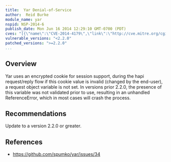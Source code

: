 ```yaml
---
title:  Yar Denial-of-Service
author:  Reid Burke
module_name: yar
nspid: NSP-2014-6
publish_date: Mon Jun 16 2014 12:29:10 GMT-0700 (PDT)
cves: "[{\"name\":\"CVE-2014-4179\",\"link\":\"http://cve.mitre.org/cgi-bin/cvename.cgi?name=CVE-2014-4179\"}]"
vulnerable_versions: "<2.2.0"
patched_versions: ">=2.2.0"
...
```


## Overview
Yar uses an encrypted cookie for session support, during the hapi request/reply flow if this cookie value is invalid (changed by the end-user), a request object variable is not set. In versions prior 2.2.0, the presence of this variable was not validated prior to use, resulting in an unhandled ReferenceError, which in most cases will crash the process.

## Recommendations
Update to a version 2.2.0 or greater.

## References
- https://github.com/spumko/yar/issues/34
